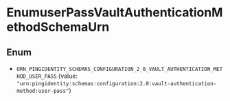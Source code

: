 

# EnumuserPassVaultAuthenticationMethodSchemaUrn

## Enum


* `URN_PINGIDENTITY_SCHEMAS_CONFIGURATION_2_0_VAULT_AUTHENTICATION_METHOD_USER_PASS` (value: `"urn:pingidentity:schemas:configuration:2.0:vault-authentication-method:user-pass"`)



